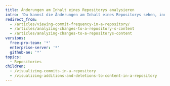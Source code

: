 ```yaml
---
title: Änderungen am Inhalt eines Repositorys analysieren
intro: 'Du kannst die Änderungen am Inhalt eines Repositorys sehen, indem Du die Commits eines Repositorys, die Commit-Häufigkeit und Ergänzungen sowie Löschungen von Inhalten analysierst.'
redirect_from:
  - /articles/viewing-commit-frequency-in-a-repository/
  - /articles/analyzing-changes-to-a-repository-s-content
  - /articles/analyzing-changes-to-a-repositorys-content
versions:
  free-pro-team: '*'
  enterprise-server: '*'
  github-ae: '*'
topics:
  - Repositories
children:
  - /visualizing-commits-in-a-repository
  - /visualizing-additions-and-deletions-to-content-in-a-repository
---
```


